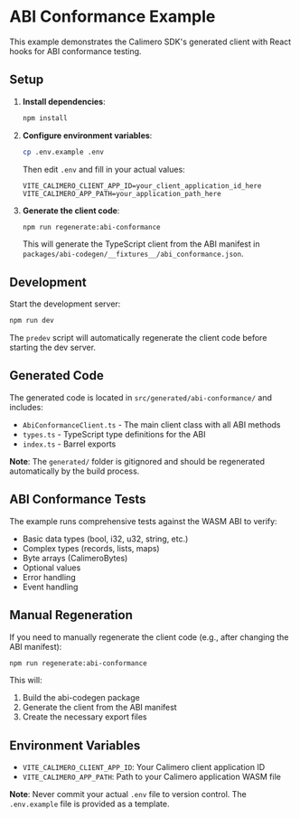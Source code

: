 # ABI Conformance Example

This example demonstrates the Calimero SDK's generated client with React hooks for ABI conformance testing.

## Setup

1. **Install dependencies**:

   ```bash
   npm install
   ```

2. **Configure environment variables**:

   ```bash
   cp .env.example .env
   ```

   Then edit `.env` and fill in your actual values:

   ```env
   VITE_CALIMERO_CLIENT_APP_ID=your_client_application_id_here
   VITE_CALIMERO_APP_PATH=your_application_path_here
   ```

3. **Generate the client code**:

   ```bash
   npm run regenerate:abi-conformance
   ```

   This will generate the TypeScript client from the ABI manifest in `packages/abi-codegen/__fixtures__/abi_conformance.json`.

## Development

Start the development server:

```bash
npm run dev
```

The `predev` script will automatically regenerate the client code before starting the dev server.

## Generated Code

The generated code is located in `src/generated/abi-conformance/` and includes:

- `AbiConformanceClient.ts` - The main client class with all ABI methods
- `types.ts` - TypeScript type definitions for the ABI
- `index.ts` - Barrel exports

**Note**: The `generated/` folder is gitignored and should be regenerated automatically by the build process.

## ABI Conformance Tests

The example runs comprehensive tests against the WASM ABI to verify:

- Basic data types (bool, i32, u32, string, etc.)
- Complex types (records, lists, maps)
- Byte arrays (CalimeroBytes)
- Optional values
- Error handling
- Event handling

## Manual Regeneration

If you need to manually regenerate the client code (e.g., after changing the ABI manifest):

```bash
npm run regenerate:abi-conformance
```

This will:

1. Build the abi-codegen package
2. Generate the client from the ABI manifest
3. Create the necessary export files

## Environment Variables

- `VITE_CALIMERO_CLIENT_APP_ID`: Your Calimero client application ID
- `VITE_CALIMERO_APP_PATH`: Path to your Calimero application WASM file

**Note**: Never commit your actual `.env` file to version control. The `.env.example` file is provided as a template.
